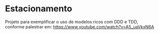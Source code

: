 # Estacionamento

Projeto para exemplificar o uso de modelos ricos com DDD e TDD, 
conforme palestrar em: https://www.youtube.com/watch?v=A5_uaVkxN6A

